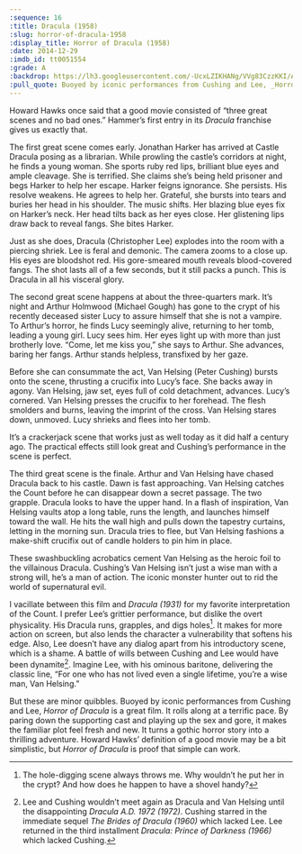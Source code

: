 ```yaml
---
:sequence: 16
:title: Dracula (1958)
:slug: horror-of-dracula-1958
:display_title: Horror of Dracula (1958)
:date: 2014-12-29
:imdb_id: tt0051554
:grade: A
:backdrop: https://lh3.googleusercontent.com/-UcxLZIKHANg/VVg83CzzKKI/AAAAAAAACmg/u7YKyEIT0yc/w1000-rj/horror-of-dracula-1958.jpg
:pull_quote: Buoyed by iconic performances from Cushing and Lee, _Horror of Dracula_ is a great film.
---
```

Howard Hawks once said that a good movie consisted of “three great scenes and no bad ones.” Hammer’s first entry in its _Dracula_ franchise gives us exactly that.

The first great scene comes early. Jonathan Harker has arrived at Castle Dracula posing as a librarian. While prowling the castle’s corridors at night, he finds a young woman. She sports ruby red lips, brilliant blue eyes and ample cleavage. She is terrified. She claims she’s being held prisoner and begs Harker to help her escape. Harker feigns ignorance. She persists. His resolve weakens. He agrees to help her. Grateful, she bursts into tears and buries her head in his shoulder. The music shifts. Her blazing blue eyes fix on Harker’s neck. Her head tilts back as her eyes close. Her glistening lips draw back to reveal fangs. She bites Harker.

Just as she does, Dracula (Christopher Lee) explodes into the room with a piercing shriek. Lee is feral and demonic. The camera zooms to a close up. His eyes are bloodshot red. His gore-smeared mouth reveals blood-covered fangs. The shot lasts all of a few seconds, but it still packs a punch. This is Dracula in all his visceral glory.

The second great scene happens at about the three-quarters mark. It’s night and Arthur Holmwood (Michael Gough) has gone to the crypt of his recently deceased sister Lucy to assure himself that she is not a vampire. To Arthur’s horror, he finds Lucy seemingly alive, returning to her tomb, leading a young girl. Lucy sees him. Her eyes light up with more than just brotherly love. “Come, let me kiss you,” she says to Arthur. She advances, baring her fangs. Arthur stands helpless, transfixed by her gaze.

Before she can consummate the act, Van Helsing (Peter Cushing) bursts onto the scene, thrusting a crucifix into Lucy’s face. She backs away in agony. Van Helsing, jaw set, eyes full of cold detachment, advances. Lucy’s cornered. Van Helsing presses the crucifix to her forehead. The flesh smolders and burns, leaving the imprint of the cross. Van Helsing stares down, unmoved. Lucy shrieks and flees into her tomb.

It’s a crackerjack scene that works just as well today as it did half a century ago. The practical effects still look great and Cushing’s performance in the scene is perfect.

The third great scene is the finale. Arthur and Van Helsing have chased Dracula back to his castle. Dawn is fast approaching. Van Helsing catches the Count before he can disappear down a secret passage. The two grapple. Dracula looks to have the upper hand. In a flash of inspiration, Van Helsing vaults atop a long table, runs the length, and launches himself toward the wall. He hits the wall high and pulls down the tapestry curtains, letting in the morning sun. Dracula tries to flee, but Van Helsing fashions a make-shift crucifix out of candle holders to pin him in place.

These swashbuckling acrobatics cement Van Helsing as the heroic foil to the villainous Dracula. Cushing’s Van Helsing isn’t just a wise man with a strong will, he’s a man of action. The iconic monster hunter out to rid the world of supernatural evil.

I vacillate between this film and _Dracula (1931)_ for my favorite interpretation of the Count. I prefer Lee’s grittier performance, but dislike the overt physicality. His Dracula runs, grapples, and digs holes[^1]. It makes for more action on screen, but also lends the character a vulnerability that softens his edge. Also, Lee doesn’t have any dialog apart from his introductory scene, which is a shame. A battle of wills between Cushing and Lee would have been dynamite[^2]. Imagine Lee, with his ominous baritone, delivering the classic line, “For one who has not lived even a single lifetime, you’re a wise man, Van Helsing.”

But these are minor quibbles. Buoyed by iconic performances from Cushing and Lee, _Horror of Dracula_ is a great film. It rolls along at a terrific pace. By paring down the supporting cast and playing up the sex and gore, it makes the familiar plot feel fresh and new. It turns a gothic horror story into a thrilling adventure. Howard Hawks’ definition of a good movie may be a bit simplistic, but _Horror of Dracula_ is proof that simple can work.

[^1]: The hole-digging scene always throws me. Why wouldn’t he put her in the crypt? And how does he happen to have a shovel handy?

[^2]: Lee and Cushing wouldn’t meet again as Dracula and Van Helsing until the disappointing _Dracula A.D. 1972 (1972)_. Cushing starred in the immediate sequel _The Brides of Dracula (1960)_ which lacked Lee. Lee returned in the third installment _Dracula: Prince of Darkness (1966)_ which lacked Cushing.

